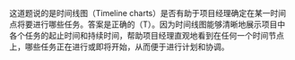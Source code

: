 这道题说的是时间线图（Timeline charts）是否有助于项目经理确定在某一时间点将要进行哪些任务。答案是正确的（T）。因为时间线图能够清晰地展示项目中各个任务的起止时间和持续时间，帮助项目经理直观地看到在任何一个时间节点上，哪些任务正在进行或即将开始，从而便于进行计划和协调。